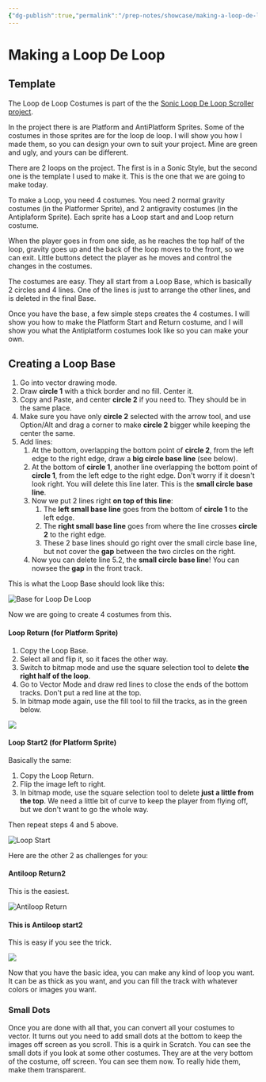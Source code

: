 ```yaml
---
{"dg-publish":true,"permalink":"/prep-notes/showcase/making-a-loop-de-loop-project/","dgHomeLink":true,"dgPassFrontmatter":false}
---
```


# Making a Loop De Loop 
## Template

The Loop de Loop Costumes is part of the the [Sonic Loop De Loop Scroller project](https://scratch.mit.edu/projects/727409961/).

In the project there is are Platform and AntiPlatform Sprites. Some of the costumes in those sprites are for the loop de loop. I will show you how I made them, so you can design your own to suit your project. Mine are green and ugly, and yours can be different. 

There are 2 loops on the project. The first is in a Sonic Style, but the second one is the template I used to make it. This is the one that we are going to make today.

To make a Loop, you need 4 costumes. You need 2 normal gravity costumes (in the Platformer Sprite), and 2 antigravity costumes (in the Antiplaform Sprite).  Each sprite has a Loop start and and Loop return costume. 

When the player goes in from one side, as he reaches the top half of the loop, gravity goes up and the back of the loop moves to the front, so we can exit. Little buttons detect the player as he moves and control the changes in the costumes.

The costumes are easy. They all start from a Loop Base, which is basically 2 circles and 4 lines. One of the lines is just to arrange the other lines, and is deleted in the final Base.

Once  you have the base, a few simple steps creates the 4 costumes. I will show you how to make the Platform Start and Return costume, and I will show you what the Antiplatform  costumes look like so you can make your own.

## Creating a Loop Base

1. Go into vector drawing mode.
2. Draw **circle 1** with a thick border and no fill. Center it.
3. Copy and Paste, and center **circle 2** if you need to. They should be in the same place.
4. Make sure you have only **circle 2** selected with the arrow tool, and use Option/Alt and drag a corner to make **circle 2** bigger while keeping the center the same.
5. Add lines:
	1. At the bottom, overlapping the bottom point of **circle 2**, from the left edge to the right edge, draw a **big circle base line** (see below).
	2. At the bottom of **circle 1**, another line overlapping the bottom point of **circle 1**, from the left edge to the right edge. Don't worry if it doesn't look right. You will delete this line later. This is the **small circle base line**.
	3. Now we put 2 lines right **on top of this line**:
		1. The **left small base line** goes from the bottom of **circle 1** to the left edge.
		2. The **right small base line** goes from where the line crosses **circle 2** to the right edge.
		3. These 2 base lines should go right over the small circle base line, but not cover the **gap** between the two circles on the right.
	4. Now you can delete line 5.2, the **small circle base line**! You can nowsee the **gap** in the front track.

This is what the Loop Base should look like this:

![Base for Loop De Loop](https://i.imgur.com/XOCMGUC.png)


Now we are going to create 4 costumes from this.

#### Loop Return (for Platform Sprite)
1. Copy the Loop Base.
2. Select all and flip it, so it faces the other way.
3. Switch to bitmap mode and use the square selection tool to delete **the right half of the loop**.
4. Go to Vector Mode and draw red lines to close the ends of the bottom tracks. Don't put a red line at the top.
5. In bitmap mode again, use the fill tool to fill the tracks, as in the green below.



![](https://i.imgur.com/199xT9m.png)




#### Loop Start2 (for Platform Sprite)
Basically the same:
1. Copy the Loop Return.
2. Flip the image left to right.
3. In bitmap mode, use the square selection tool to delete **just a little from the top**. We need a little bit of curve to keep the player from flying off, but we don't want to go the whole way.

Then repeat steps 4 and 5 above.

![Loop Start](https://i.imgur.com/IGxRDRU.png)

Here are the other 2 as challenges for you:

#### Antiloop Return2

This is the easiest.

![Antiloop Return](https://i.imgur.com/zP2NbbN.png)


#### This is Antiloop start2

This is easy if you see the trick.

![](https://i.imgur.com/2y0ilLK.png)



Now that you have the basic idea, you can make any kind of loop you want. It can be as thick as you want, and you can fill the track with whatever colors or images you want.

### Small Dots

Once you are done with all that, you can convert all your costumes to vector. It turns out you need to add small dots at the bottom to keep the images off screen as you scroll. This is a quirk in Scratch. You can see the small dots if you look at some other costumes. They are at the very bottom of the costume, off screen. You can see them now. To really hide them, make them transparent.

